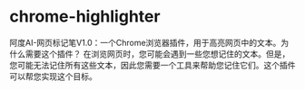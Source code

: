 # chrome-highlighter
阿度AI-网页标记笔V1.0：一个Chrome浏览器插件，用于高亮网页中的文本。为什么需要这个插件？ 在浏览网页时，您可能会遇到一些您想记住的文本。但是，您可能无法记住所有这些文本，因此您需要一个工具来帮助您记住它们。这个插件可以帮您实现这个目标。
